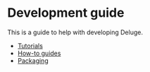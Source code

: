 # Development guide

This is a guide to help with developing Deluge.

- [Tutorials](tutorials/index.md)
- [How-to guides](how-to/index.md)
- [Packaging](packaging/index.md)
